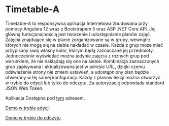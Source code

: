 # Timetable-A
Timetable-A to responsywna aplikacja Internetowa zbudowana przy pomocy Angulara 12 wraz z Bootstrapem 5 oraz ASP .NET Core API. 
Jej główną funkcjonajnością jest tworzenie i udostępnianie planów zajęć. Zajęcia znajdujące się w planie zorganizowane są w grupy,
wewnątrz których nie mogą się na siebie nakładać w czasie. Każda z grup może mieć przypisany swój własny kolor, którym będą zaznaczane
jej przedmioty. Jednocześnie wyświetlać można jedynie zajęcia z różnych grup pod warunkiem, że nie nakłądają się one na siebie.
Kombinacja zaznaczonych grup zapisywana i aktualizowana jest w adresie URL, dzięki czemu odświeżenie strony nie zmieni ustawień,
a udostępniony plan będzie otwierany w tej samej konfiguracji.
Każdy z planów lekcji można otworzyć w trybie do edycji lub tylko do odczytu. Za autoryzację odpowiada standard JSON Web Token.

Aplikacja Dostępna pod [tym](https://timetableappstatic.z22.web.core.windows.net) adresem.

[Demo w trybie edycji](https://timetableappstatic.z22.web.core.windows.net/login/?id=5&key=JGOrH3NOUO2EJhQT&returnUrl=%2F%3Fg%3D11%26g%3D29%26g%3D36%26g%3D19%26g%3D12)

[Demo w trybie do odczytu](https://timetableappstatic.z22.web.core.windows.net/login/?id=5&key=gYeymOKTh8qFFxES&returnUrl=%2F%3Fg%3D11%26g%3D29%26g%3D36%26g%3D19%26g%3D12)
